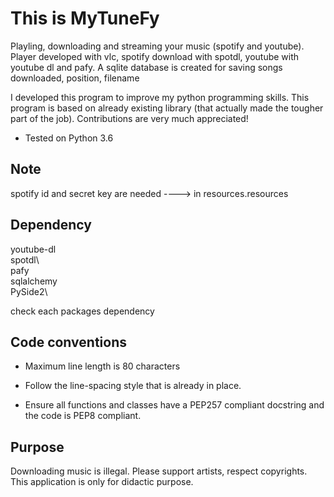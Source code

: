 # This is MyTuneFy
Playling, downloading and streaming your music (spotify and youtube).
Player developed with vlc, spotify download with spotdl, youtube with youtube dl and pafy.
A sqlite database is created for saving songs downloaded, position, filename

I developed this program to improve my python programming skills.
This program is based on already existing library (that actually made the
tougher part of the job).
Contributions are very much appreciated!

* Tested on Python 3.6
## Note
spotify id and secret key are needed ----> in resources.resources

## Dependency

youtube-dl\
spotdl\                  
pafy\
sqlalchemy\
PySide2\

check each packages dependency

## Code conventions

* Maximum line length is 80 characters

* Follow the line-spacing style that is already in place.

* Ensure all functions and classes have a PEP257 compliant docstring and the
code is PEP8 compliant.

## Purpose

Downloading music is illegal. Please support artists, respect copyrights.
This application is only for didactic purpose.
